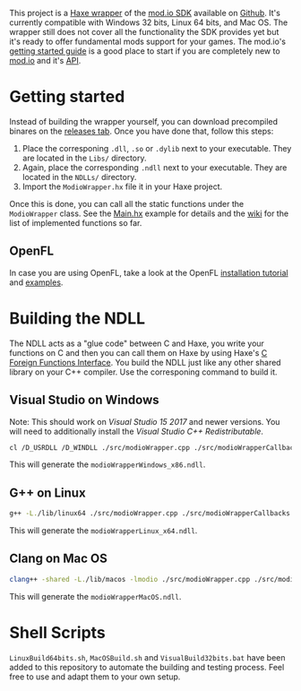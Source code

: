 This project is a [Haxe wrapper](https://apps.mod.io/haxe-wrapper) of the [mod.io SDK](https://apps.mod.io/sdk) available on [Github](https://sdk.mod.io). It's currently compatible with Windows 32 bits, Linux 64 bits, and Mac OS. The wrapper still does not cover all the functionality the SDK provides yet but it's ready to offer fundamental mods support for your games. The mod.io's [getting started guide](https://apps.mod.io/guides/getting-started) is a good place to start if you are completely new to [mod.io](https://mod.io/) and it's [API](https://docs.mod.io/#getting-started).

# Getting started

Instead of building the wrapper yourself, you can download precompiled binares on the [releases tab](https://github.com/Turupawn/modioHaxe/releases/). Once you have done that, follow this steps:
1. Place the corresponing `.dll`, `.so` or `.dylib` next to your executable. They are located in the `Libs/` directory.
2. Again, place the corresponding `.ndll` next to your executable. They are located in the `NDLLs/` directory.
3. Import the `ModioWrapper.hx` file it in your Haxe project.

Once this is done, you can call all the static functions under the `ModioWrapper` class. See the [Main.hx](https://github.com/Turupawn/modioHaxe/blob/master/src/Main.hx) example for details and the [wiki](https://github.com/Turupawn/modioHaxe/wiki) for the list of implemented functions so far.

## OpenFL

In case you are using OpenFL, take a look at the OpenFL [installation tutorial](https://github.com/Turupawn/modioOpenFLExample#openfl-integration) and [examples](https://github.com/Turupawn/modioOpenFLExample/tree/master/Source).

# Building the NDLL

The NDLL acts as a "glue code" between C and Haxe, you write your functions on C and then you can call them on Haxe by using Haxe's [C Foreign Functions Interface](http://old.haxe.org/doc/cpp/ffi). You build the NDLL just like any other shared library on your C++ compiler. Use the corresponing command to build it.

## Visual Studio on Windows

Note: This should work on *Visual Studio 15 2017* and newer versions. You will need to additionally install the *Visual Studio C++ Redistributable*.

```bash
cl /D_USRDLL /D_WINDLL ./src/modioWrapper.cpp ./src/modioWrapperCallbacks.cpp ./src/modioWrapperObjects.cpp lib/windows32/modio.lib /I include /link /DLL /OUT:./modioWrapperWindows_x86.ndll
```

This will generate the `modioWrapperWindows_x86.ndll`.

## G++ on Linux

```bash
g++ -L./lib/linux64 ./src/modioWrapper.cpp ./src/modioWrapperCallbacks.cpp ./src/modioWrapperObjects.cpp -shared -o ./modioWrapperLinux_x64.ndll -I./include -lmodio -fPIC -Wl,-rpath .
```

This will generate the `modioWrapperLinux_x64.ndll`.

## Clang on Mac OS

```bash
clang++ -shared -L./lib/macos -lmodio ./src/modioWrapper.cpp ./src/modioWrapperCallbacks.cpp ./src/modioWrapperObjects.cpp -o ./modioWrapperMacOS.ndll -I./include -std=c++11
```

This will generate the `modioWrapperMacOS.ndll`.

# Shell Scripts

`LinuxBuild64bits.sh`, `MacOSBuild.sh` and `VisualBuild32bits.bat` have been added to this repository to automate the building and testing process. Feel free to use and adapt them to your own setup.
